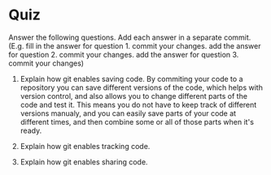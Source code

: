 # Quiz

Answer the following questions. Add each answer in a separate commit. (E.g. fill in the answer for question 1. commit your changes. add the answer for question 2. commit your changes. add the answer for question 3. commit your changes)

1. Explain how git enables saving code.
	By commiting your code to a repository you can save different versions of the code,
	which helps with version control, and also allows you to change different parts of
	the code and test it. This means you do not have to keep track of different versions
	manualy, and you can easily save parts of your code at different times, and then
	combine some or all of those parts when it's ready.
2. Explain how git enables tracking code.

3. Explain how git enables sharing code.
